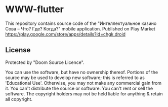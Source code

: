 # WWW-flutter

This repository contains source code of the "Интеллектуальное казино Сова – Что? Где? Когда?" mobile application.
Published on Play Market https://play.google.com/store/apps/details?id=chgk.droid

## License
Protected by "Doom Source Licence". 

You can use the software, but have no ownership thereof. Portions of the source may be used to develop new software; this is referred to as 'Educational Use'. Otherwise, you may not make any commercial gain from it. You can't distribute the source or software. You can't rent or sell the software. The copyright holders may not be held liable for anything & retain all copyright.
